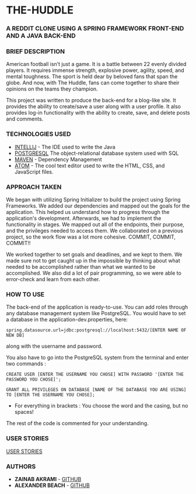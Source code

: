 # THE-HUDDLE

### A REDDIT CLONE USING A SPRING FRAMEWORK FRONT-END AND A JAVA BACK-END

### BRIEF DESCRIPTION

American football isn’t just a game. It is a battle between 22 evenly divided players. It requires immense strength, explosive power, agility, speed, and mental toughness. The sport is held dear by beloved fans that span the globe. And now, with The Huddle, fans can come together to share their opinions on the teams they champion.


This project was written to produce the back-end for a blog-like site. It provides the ability to create/save a user along with a user profile. It also provides log-in functionality with the ability to create, save, and delete posts and comments.


### TECHNOLOGIES USED
* [INTELLIJ](https://www.jetbrains.com/idea/) - The IDE used to write the Java
* [POSTGRESQL](https://www.postgresql.org) The object-relational database system used with SQL
* [MAVEN](https://maven.apache.org/) - Dependency Management 
* [ATOM](https://atom.io) - The cool text editor used to write the HTML, CSS, and JavaScript files.

### APPROACH TAKEN
We began with utilizing Spring Initializer to build the project using Spring Frameworks. We added our dependencies and mapped out the goals for the application. This helped us understand how to progress through the application's development. Afterwards, we had to implement the functionality in stages. We mapped out all of the endpoints, their purpose, and the privileges needed to access them. We collaborated on a previous project, so the work flow was a lot more cohesive. COMMIT, COMMIT, COMMIT!!

We worked together to set goals and deadlines, and we kept to them. We made sure not to get caught up in the impossible by thinking about what needed to be accomplished rather than what we wanted to be accomplished. We also did a lot of pair programming, so we were able to error-check and learn from each other.

### HOW TO USE
The back-end of the application is ready-to-use. You can add roles through any database management system like PostgreSQL. You would have to set a database in the application-dev.properties, here:
```
spring.datasource.url=jdbc:postgresql://localhost:5432/[ENTER NAME OF NEW DB]
```
along with the username and password. 

You also have to go into the PostgreSQL system from the terminal and enter two commands :
```
CREATE USER [ENTER THE USERNAME YOU CHOSE] WITH PASSWORD '[ENTER THE PASSWORD YOU CHOSE]';
```
```
GRANT ALL PRIVILEGES ON DATABASE [NAME OF THE DATABASE YOU ARE USING] TO [ENTER THE USERNAME YOU CHOSE];
```
* For everything in brackets : You choose the word and the casing, but no spaces!

The rest of the code is commented for your understanding.

### USER STORIES
[USER STORIES](https://docs.google.com/document/d/1tQ0M42U-i7CZ78qQF0Fsv2D8o2_AJXg62cdJCH9b0bQ/edit?usp=sharing)


### AUTHORS
* **ZAINAB AKRAMI** - [GITHUB](https://github.com/zainab21)
* **ALEXANDER BEACH** - [GITHUB](https://github.com/MrAlexBeach)

